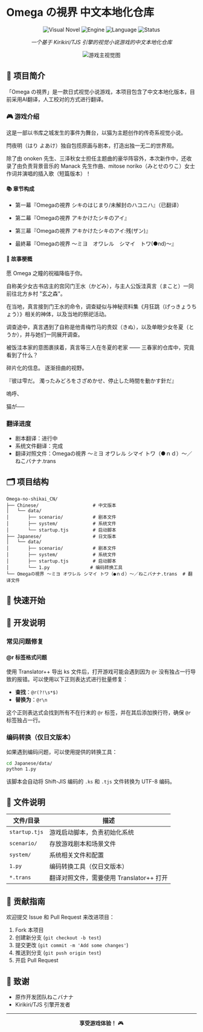 # Omega の視界 中文本地化仓库

<div align="center">

![Visual Novel](https://img.shields.io/badge/Type-Visual%20Novel-ff69b4)
![Engine](https://img.shields.io/badge/Engine-Kirikiri%2FTJS-blue)
![Language](https://img.shields.io/badge/Language-Japanese%20%7C%20Chinese-green)
![Status](https://img.shields.io/badge/Status-In%20Progress-yellow)

*一个基于 Kirikiri/TJS 引擎的视觉小说游戏的中文本地化仓库*

![游戏主视觉图](https://img.dlsite.jp/modpub/images2/work/doujin/RJ102000/RJ101805_img_main.webp)

</div>

## 📖 项目简介

「Omega の視界」是一款日式视觉小说游戏，本项目包含了中文本地化版本，目前采用AI翻译，人工校对的方式进行翻译。

### 🎮 游戏介绍

这是一部以书库之城发生的事件为舞台，以猫为主题创作的传奇系视觉小说。

閂夜明（はり よあけ）独自包揽原画与剧本，打造出独一无二的世界观。

除了由 onoken 先生、三泽秋女士担任主题曲的豪华阵容外，本次新作中，还收录了由负责背景音乐的 Manack 先生作曲、mitose noriko（みとせのりこ）女士作词并演唱的插入歌（短篇版本）！

#### 📚 章节构成

- 第一幕『Omegaの視界 シキのはじまり/未解封のハコニハ』（已翻译）

- 第二幕『Omegaの視界 アキかけたシキのアイ』
- 第三幕『Omegaの視界 アキかけたシキのアイ:残(ザン)』
- 最終幕『Omegaの視界 〜ミヨ　オワレル　シマイ　トワ(●nd)〜』

#### 🌟 故事梗概

愿 Omega 之瞳的祝福降临于你。

自称美少女古书店主的宫冈门王水（かどみ），与主人公饭洼真言（まこと）一同前往北方乡村 "玄之森"。

在当地，真言接到门王水的命令，调查疑似与神秘资料集《月狂跳（げっきょうちょう）》相关的神体，以及当地的祭祀活动。

调查途中，真言遇到了自称是他青梅竹马的贵奴（きぬ），以及单眼少女冬夏（とうか），并与她们一同展开调查。

被饭洼本家的意图裹挟着，真言等三人在冬夏的老家 —— 三春家的仓库中，究竟看到了什么？

碎片化的信息。
逐渐扭曲的视野。

『彼は雫だ。
濁ったみどろをさざめかせ、停止した時間を動かす針だ』

嗚呼、

猫が──

### 翻译进度

- 剧本翻译：进行中
- 系统文件翻译：完成
- 翻译对照文件：Omegaの視界 ～ミヨ オワレル シマイ トワ（●ｎｄ）～／ねこバナナ.trans

## 🗂️ 项目结构

```
Omega-no-shikai_CN/
├── Chinese/                    # 中文版本
│   └── data/
│       ├── scenario/           # 剧本文件
│       ├── system/             # 系统文件
│       └── startup.tjs         # 启动脚本
├── Japanese/                   # 日文版本
│   └── data/
│       ├── scenario/           # 剧本文件
│       ├── system/             # 系统文件
│       ├── startup.tjs         # 启动脚本
│       └── 1.py               # 编码转换工具
└── Omegaの視界 ～ミヨ オワレル シマイ トワ（●ｎｄ）～／ねこバナナ.trans  # 翻译文件
```

## 🚀 快速开始

## 🔧 开发说明

### 常见问题修复

#### @r 标签格式问题

使用 Translator++ 导出 ks 文件后，打开游戏可能会遇到因为 `@r` 没有独占一行导致的报错。可以使用以下正则表达式进行批量修复：

- **查找**：`@r(?!\s*$)`
- **替换为**：`@r\n`

这个正则表达式会找到所有不在行末的 `@r` 标签，并在其后添加换行符，确保 `@r` 标签独占一行。



### 编码转换（仅日文版本）

如果遇到编码问题，可以使用提供的转换工具：

```bash
cd Japanese/data/
python 1.py
```

该脚本会自动将 Shift-JIS 编码的 `.ks` 和 `.tjs` 文件转换为 UTF-8 编码。


## 📁 文件说明

| 文件/目录 | 描述 |
|-----------|------|
| `startup.tjs` | 游戏启动脚本，负责初始化系统 |
| `scenario/` | 存放游戏剧本和场景文件 |
| `system/` | 系统相关文件和配置 |
| `1.py` | 编码转换工具（仅日文版本） |
| `*.trans` | 翻译对照文件，需要使用 Translator++ 打开 |



## 🤝 贡献指南

欢迎提交 Issue 和 Pull Request 来改进项目：

1. Fork 本项目
2. 创建新分支 (`git checkout -b test`)
3. 提交更改 (`git commit -m 'Add some changes'`)
4. 推送到分支 (`git push origin test`)
5. 开启 Pull Request


## 🙏 致谢

- 原作开发团队ねこバナナ
- Kirikiri/TJS 引擎开发者

---

<div align="center">

**享受游戏体验！** 🎮

</div>